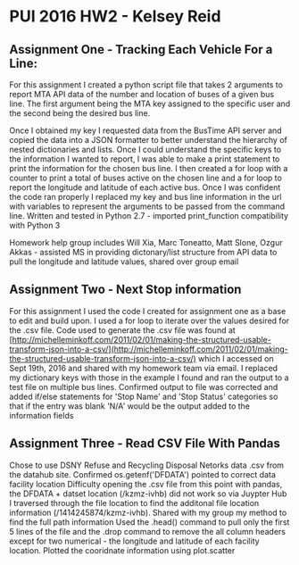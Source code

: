 # PUI 2016 HW2 - Kelsey Reid

## Assignment One - Tracking Each Vehicle For a Line:

For this assignment I created a python script file that takes 2 arguments to report MTA API data of the number and location of buses of a given bus line. The first argument being the MTA key assigned to the specific user and the second being the desired bus line. 

Once I obtained my key I requested data from the BusTime API server and copied the data into a JSON formatter to better understand the hierarchy of nested dictionaries and lists. Once I could understand the specific keys to the information I wanted to report, I was able to make a print statement to print the information for the chosen bus line. I then created a for loop with a counter to print a total of buses active on the chosen line and a for loop to report the longitude and latitude of each active bus. Once I was confident the code ran properly I replaced my key and bus line information in the url with variables to represent the arguments to be passed from the command line.
Written and tested in Python 2.7 - imported print_function compatibility with Python 3

Homework help group includes Will Xia, Marc Toneatto, Matt Slone, Ozgur Akkas - assisted MS in providing dictonary/list structure from API data to pull the longitude and latitude values, shared over group email

## Assignment Two - Next Stop information

For this assignment I used the code I created for assignment one as a base to edit and build upon. I used a for loop to iterate over the values desired for the .csv file. Code used to generate the .csv file was found at [http://michelleminkoff.com/2011/02/01/making-the-structured-usable-transform-json-into-a-csv/](http://michelleminkoff.com/2011/02/01/making-the-structured-usable-transform-json-into-a-csv/) which I accessed on Sept 19th, 2016 and shared with my homework team via email. I replaced my dictionary keys with those in the example I found and ran the output to a test file on multiple bus lines.
Confirmed output to file was corrected and added if/else statements for 'Stop Name' and 'Stop Status' categories so that if the entry was blank 'N/A' would be the output added to the information fields

## Assignment Three - Read CSV File With Pandas
Chose to use DSNY Refuse and Recycling Disposal Netorks data .csv from the datahub site. Confirmed os.getenf('DFDATA') pointed to correct data facility location
Difficulty opening the .csv file from this point with pandas, the DFDATA + datset location (/kzmz-ivhb) did not work so via Juypter Hub I traversed through the file location to find the additonal file location information (/1414245874/kzmz-ivhb). Shared with my group my method to find the full path information
Used the .head() command to pull only the first 5 lines of the file and the .drop command to remove the all column headers except for two numerical - the longitude and latitude of each facility location.
Plotted the cooridnate information using plot.scatter 

